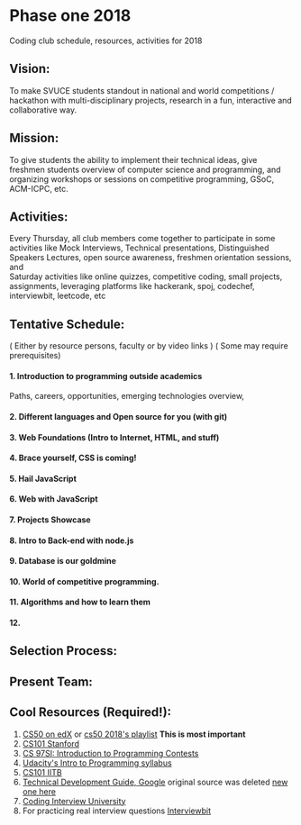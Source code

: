 # Phase one 2018
Coding club schedule, resources, activities for 2018

## Vision:
To make SVUCE students standout in national and world competitions / hackathon with multi-disciplinary projects, research in a fun, interactive and collaborative way.

## Mission:
To give students the ability to implement their technical ideas, give freshmen students overview of computer science and programming, and organizing workshops or sessions on competitive programming, GSoC, ACM-ICPC, etc.

## Activities:
Every Thursday, all club members come together to participate in some activities like Mock Interviews, Technical presentations, Distinguished Speakers Lectures, open source awareness, freshmen orientation sessions, and <br>
Saturday activities like online quizzes, competitive coding, small projects, assignments, leveraging platforms like hackerank, spoj, codechef, interviewbit, leetcode, etc

## Tentative Schedule:
( Either by resource persons, faculty or by video links )
( Some may require prerequisites)
#### 1. Introduction to programming outside academics
Paths, careers, opportunities, emerging technologies overview, 
#### 2. Different languages and Open source for you (with git)
#### 3. Web Foundations (Intro to Internet, HTML, and stuff)
#### 4. Brace yourself, CSS is coming!
#### 5. Hail JavaScript
#### 6. Web with JavaScript
#### 7. Projects Showcase
#### 8. Intro to Back-end with node.js
#### 9. Database is our goldmine
#### 10. World of competitive programming.
#### 11. Algorithms and how to learn them
#### 12. 

## Selection Process:

## Present Team: 

## Cool Resources (Required!):
1. [CS50 on edX](https://www.edx.org/course/cs50s-introduction-computer-science-harvardx-cs50x) or [cs50 2018's playlist](https://www.youtube.com/playlist?list=PLhQjrBD2T382eX9-tF75Wa4lmlC7sxNDH) **This is most important**
2. [CS101 Stanford](https://web.stanford.edu/class/cs101/index.html#schedule)
3. [CS 97SI: Introduction to Programming Contests](http://web.stanford.edu/class/cs97si/)
4. [Udacity's Intro to Programming syllabus](https://s3.amazonaws.com/video.udacity-data.com/topher/2018/June/5b196ac0_ipnd-syllabus-6.0/ipnd-syllabus-6.0.pdf)
5. [CS101 IITB](https://www.cse.iitb.ac.in/~cs101/2017.1/)
6. [Technical Development Guide, Google](https://github.com/ECB-Bikaner/google-guide-to-technical-development) original source was deleted [new one here](https://techdevguide.withgoogle.com/)
7. [Coding Interview University](https://github.com/jwasham/coding-interview-university)
8. For practicing real interview questions [Interviewbit](http://bit.ly/2NFivLT)
